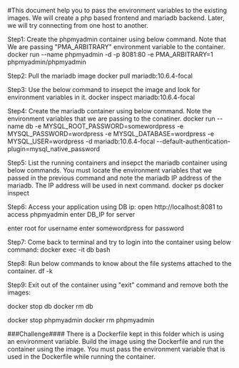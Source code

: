 #This document help you to pass the environment variables to the existing images. We will create a php based frontend and mariadb backend. Later, we will try connecting from one host to another. 

Step1: Create the phpmyadmin container using below command. Note that We are passing "PMA_ARBITRARY" environment variable to the container.
docker run --name phpmyadmin -d -p 8081:80 -e PMA_ARBITRARY=1 phpmyadmin/phpmyadmin

Step2: Pull the mariadb image 
docker pull mariadb:10.6.4-focal

Step3: Use the below command to insepct the image and look for environment variables in it. 
docker inspect mariadb:10.6.4-focal 

Step4: Create the mariadb container using below command. Note the environment variables that we are passing to the conatiner. 
docker run --name db -e MYSQL_ROOT_PASSWORD=somewordpress -e MYSQL_PASSWORD=wordpress -e MYSQL_DATABASE=wordpress -e MYSQL_USER=wordpress -d mariadb:10.6.4-focal --default-authentication-plugin=mysql_native_password

Step5: List the running containers and insepct the mariadb container using below commands. You must locate the environment variables that we passed in the previous command and note the mariadb IP address of the mariadb. The IP address will be used in next command.
docker ps
docker inspect <container-id>

Step6: Access your application using DB ip:
open http://localhost:8081 to access phpmyadmin enter DB_IP for server

enter root for username
enter somewordpress for password

Step7: Come back to terminal and try to login into the container using below command:
docker exec -it db bash

Step8: Run below commands to know about the file systems attached to the container. 
df -k

Step9: Exit out of the container using "exit" command and remove both the images:

docker stop db
docker rm db

docker stop phpmyadmin
docker rm phpmyadmin


###Challenge####
There is a Dockerfile kept in this folder which is using an environment variable. Build the image using the Dockerfile and run the container using the image. You must pass the environment variable that is used in the Dockerfile while running the container. 

